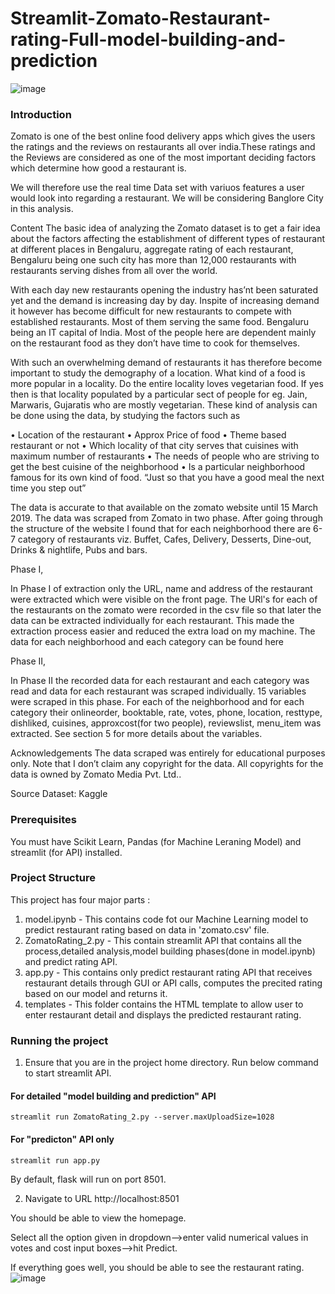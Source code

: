 # Streamlit-Zomato-Restaurant-rating-Full-model-building-and-prediction
![image](https://user-images.githubusercontent.com/67735416/115825253-c2de6780-a426-11eb-963a-82a6dde59252.png)
### Introduction
Zomato is one of the best online food delivery apps which gives the users the ratings and the reviews on restaurants all over india.These ratings and the Reviews are considered as one of the most important deciding factors which determine how good a restaurant is.

We will therefore use the real time Data set with variuos features a user would look into regarding a restaurant. We will be considering Banglore City in this analysis.

Content The basic idea of analyzing the Zomato dataset is to get a fair idea about the factors affecting the establishment of different types of restaurant at different places in Bengaluru, aggregate rating of each restaurant, Bengaluru being one such city has more than 12,000 restaurants with restaurants serving dishes from all over the world.

With each day new restaurants opening the industry has’nt been saturated yet and the demand is increasing day by day. Inspite of increasing demand it however has become difficult for new restaurants to compete with established restaurants. Most of them serving the same food. Bengaluru being an IT capital of India. Most of the people here are dependent mainly on the restaurant food as they don’t have time to cook for themselves.

With such an overwhelming demand of restaurants it has therefore become important to study the demography of a location. What kind of a food is more popular in a locality. Do the entire locality loves vegetarian food. If yes then is that locality populated by a particular sect of people for eg. Jain, Marwaris, Gujaratis who are mostly vegetarian. These kind of analysis can be done using the data, by studying the factors such as

• Location of the restaurant
• Approx Price of food
• Theme based restaurant or not
• Which locality of that city serves that cuisines with maximum number of restaurants
• The needs of people who are striving to get the best cuisine of the neighborhood
• Is a particular neighborhood famous for its own kind of food.
“Just so that you have a good meal the next time you step out”

The data is accurate to that available on the zomato website until 15 March 2019. The data was scraped from Zomato in two phase. After going through the structure of the website I found that for each neighborhood there are 6-7 category of restaurants viz. Buffet, Cafes, Delivery, Desserts, Dine-out, Drinks & nightlife, Pubs and bars.

Phase I,

In Phase I of extraction only the URL, name and address of the restaurant were extracted which were visible on the front page. The URl's for each of the restaurants on the zomato were recorded in the csv file so that later the data can be extracted individually for each restaurant. This made the extraction process easier and reduced the extra load on my machine. The data for each neighborhood and each category can be found here

Phase II,

In Phase II the recorded data for each restaurant and each category was read and data for each restaurant was scraped individually. 15 variables were scraped in this phase. For each of the neighborhood and for each category their onlineorder, booktable, rate, votes, phone, location, resttype, dishliked, cuisines, approxcost(for two people), reviewslist, menu_item was extracted. See section 5 for more details about the variables.

Acknowledgements The data scraped was entirely for educational purposes only. Note that I don’t claim any copyright for the data. All copyrights for the data is owned by Zomato Media Pvt. Ltd..

Source Dataset: Kaggle       

### Prerequisites
You must have Scikit Learn, Pandas (for Machine Leraning Model) and streamlit (for API) installed.

### Project Structure
This project has four major parts :
1. model.ipynb - This contains code fot our Machine Learning model to predict restaurant rating based on  data in 'zomato.csv' file.
2. ZomatoRating_2.py - This contain streamlit API that contains all the process,detailed analysis,model building phases(done in model.ipynb) and predict rating API.
3. app.py - This contains only predict restaurant rating API  that receives restaurant details through GUI or API calls, computes the precited rating based on our model and returns it.
5. templates - This folder contains the HTML template to allow user to enter restaurant detail and displays the predicted restaurant rating.

### Running the project
1. Ensure that you are in the project home directory. Run below command to start streamlit API.

#### For detailed "model building and prediction" API
```
streamlit run ZomatoRating_2.py --server.maxUploadSize=1028
```

#### For "predicton" API only
```
streamlit run app.py
```

By default, flask will run on port 8501.

2. Navigate to URL http://localhost:8501

You should be able to view the homepage.

Select all the option given in dropdown-->enter valid numerical values in votes and cost input boxes-->hit Predict.

If everything goes well, you should  be able to see the restaurant rating.
![image](https://user-images.githubusercontent.com/67735416/115828015-bd831c00-a42a-11eb-8a85-4cf19d7fc930.png)





